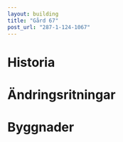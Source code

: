```yaml
---
layout: building
title: "Gård 67"
post_url: "287-1-124-1067"
---
```


# Historia

# Ändringsritningar

# Byggnader

